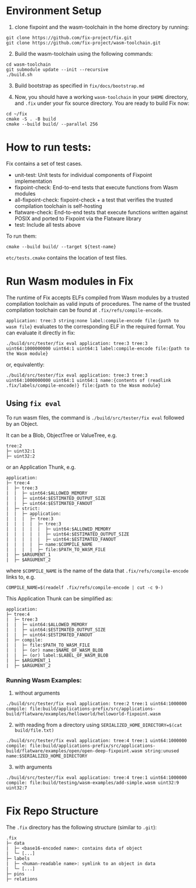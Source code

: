 # Environment Setup

1. clone fixpoint and the wasm-toolchain in the home directory by running:
```
git clone https://github.com/fix-project/fix.git
git clone https://github.com/fix-project/wasm-toolchain.git
```
2. Build the wasm-toolchain using the following commands:
```
cd wasm-toolchain
git submodule update --init --recursive
./build.sh
```
3. Build bootstrap as specified in `fix/docs/bootstrap.md`

4. Now, you should have a working `wasm-toolchain` in your `$HOME` directory,
   and `.fix` under your fix source directory. You are ready to build
Fix now:
```
cd ~/fix
cmake -S . -B build
cmake --build build/ --parallel 256
```

# How to run tests:
Fix contains a set of test cases.
* unit-test: Unit tests for individual components of Fixpoint implementation
* fixpoint-check: End-to-end tests that execute functions from Wasm modules
* all-fixpoint-check: fixpoint-check + a test that verifies the trusted compilation toolchain is self-hosting
* flatware-check: End-to-end tests that execute functions written against POSIX and ported to Fixpoint via the Flatware library
* test: Include all tests above

To run them:
```
cmake --build build/ --target ${test-name}
```
`etc/tests.cmake` contains the location of test files.


# Run Wasm modules in Fix
The runtime of Fix accepts ELFs compiled from Wasm modules by a trusted compilation
toolchain as valid inputs of procedures. The name of the trusted compilation toolchain
can be found at `.fix/refs/compile-encode`. 

`application: tree:3 string:none label:compile-encode file:{path to wasm file}`
evaluates to the corresponding ELF in the required format. You can evaluate it directly in
fix:
```
./build/src/tester/fix eval application: tree:3 tree:3 uint64:1000000000 uint64:1 uint64:1 label:compile-encode file:{path to the Wasm module}
```
or, equivalently:
```
./build/src/tester/fix eval application: tree:3 tree:3 uint64:1000000000 uint64:1 uint64:1 name:{contents of (readlink .fix/labels/compile-encode)} file:{path to the Wasm module}
```

## Using `fix eval`
To run wasm files, the command is `./build/src/tester/fix eval` followed by an Object.

It can be a Blob, ObjectTree or ValueTree, e.g.
```
tree:2
├─ uint32:1
├─ uint32:2
```

or an Application Thunk, e.g.
```
application:
├─ tree:4
|  ├─ tree:3
|  |  ├─ uint64:$ALLOWED_MEMORY
|  |  ├─ uint64:$ESTIMATED_OUTPUT_SIZE
|  |  ├─ uint64:$ESTIMATED_FANOUT
|  ├─ strict:
|  |  ├─ application:
|  |  |  ├─ tree:3
|  |  |  |  ├─ tree:3
|  |  |  |  |  ├─ uint64:$ALLOWED_MEMORY
|  |  |  |  |  ├─ uint64:$ESTIMATED_OUTPUT_SIZE
|  |  |  |  |  ├─ uint64:$ESTIMATED_FANOUT
|  |  |  |  ├─ name:$COMPILE_NAME
|  |  |  |  ├─ file:$PATH_TO_WASM_FILE
|  ├─ $ARGUMENT_1
|  ├─ $ARGUMENT_2
```

where `$COMPILE_NAME` is the name of the data that `.fix/refs/compile-encode` links to, e.g.

```
COMPILE_NAME=$(readelf .fix/refs/compile-encode | cut -c 9-)
```
This Application Thunk can be simplified as:
```
application:
├─ tree:4
|  ├─ tree:3
|  |  ├─ uint64:$ALLOWED_MEMORY
|  |  ├─ uint64:$ESTIMATED_OUTPUT_SIZE
|  |  ├─ uint64:$ESTIMATED_FANOUT
|  ├─ compile:
|  |  ├─ file:$PATH_TO_WASM_FILE
|  |  ├─ (or) name:$NAME_OF_WASM_BLOB
|  |  ├─ (or) label:$LABEL_OF_WASM_BLOB
|  ├─ $ARGUMENT_1
|  ├─ $ARGUMENT_2
```

### Running Wasm Examples:
1. without arguments
```
./build/src/tester/fix eval application: tree:2 tree:1 uint64:1000000 compile: file:build/applications-prefix/src/applications-build/flatware/examples/helloworld/helloworld-fixpoint.wasm
```
2. with reading from a directory using `SERIALIZED_HOME_DIRECTORY=$(cat build/file.txt)`
```
./build/src/tester/fix eval application: tree:4 tree:1 uint64:1000000 compile: file:build/applications-prefix/src/applications-build/flatware/examples/open/open-deep-fixpoint.wasm string:unused name:$SERIALIZED_HOME_DIRECTORY
```
3. with arguments
```
./build/src/tester/fix eval application: tree:4 tree:1 uint64:1000000 compile: file:build/testing/wasm-examples/add-simple.wasm uint32:9 uint32:7
```

# Fix Repo Structure

The `.fix` directory has the following structure (similar to `.git`):
```
.fix
├─ data
|  ├─ <base16-encoded name>: contains data of object
|  └─ [...]
├─ labels
|  ├─ <human-readable name>: symlink to an object in data
|  └─ [...]
├─ pins
├─ relations
```
